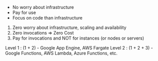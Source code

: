 - No worry about infrastructure
- Pay for use
- Focus on code than infrastructure

1. Zero worry about infrastructure, scaling and availability
2. Zero invocations => Zero Cost
3. Pay for invocations and NOT for instances (or nodes or servers)

Level 1 : (1 + 2) - Google App Engine, AWS Fargate
Level 2 : (1 + 2 + 3) - Google Functions, AWS Lambda, Azure Functions, etc.
